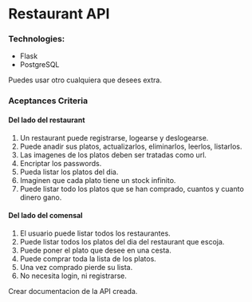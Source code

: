 # Restaurant API

### Technologies:
- Flask
- PostgreSQL

Puedes usar otro cualquiera que desees extra.

### Aceptances Criteria

#### Del lado del restaurant

1. Un restaurant puede registrarse, logearse y deslogearse.
2. Puede anadir sus platos, actualizarlos, eliminarlos, leerlos, listarlos.
3. Las imagenes de los platos deben ser tratadas como url.
4. Encriptar los passwords.
5. Pueda listar los platos del dia.
6. Imaginen que cada plato tiene un stock infinito.
7. Puede listar todo los platos que se han comprado, cuantos y cuanto dinero gano.

#### Del lado del comensal
1. El usuario puede listar todos los restaurantes.
2. Puede listar todos los platos del dia del restaurant que escoja.
3. Puede poner el plato que desee en una cesta.
4. Puede comprar toda la lista de los platos.
5. Una vez comprado pierde su lista.
6. No necesita login, ni registrarse.

Crear documentacion de la API creada.
